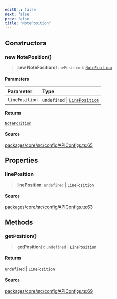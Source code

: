 ```yaml
---
editUrl: false
next: false
prev: false
title: "NotePosition"
---
```


## Constructors

### new NotePosition()

> **new NotePosition**(`linePosition`): [`NotePosition`](/obsidian-meta-bind-plugin-docs/api/classes/noteposition/)

#### Parameters

| Parameter | Type |
| :------ | :------ |
| `linePosition` | `undefined` \| [`LinePosition`](/obsidian-meta-bind-plugin-docs/api/interfaces/lineposition/) |

#### Returns

[`NotePosition`](/obsidian-meta-bind-plugin-docs/api/classes/noteposition/)

#### Source

[packages/core/src/config/APIConfigs.ts:65](https://github.com/mProjectsCode/obsidian-meta-bind-plugin/blob/44a7e027a84722d307997fb2e516e63a228818fe/packages/core/src/config/APIConfigs.ts#L65)

## Properties

### linePosition

> **linePosition**: `undefined` \| [`LinePosition`](/obsidian-meta-bind-plugin-docs/api/interfaces/lineposition/)

#### Source

[packages/core/src/config/APIConfigs.ts:63](https://github.com/mProjectsCode/obsidian-meta-bind-plugin/blob/44a7e027a84722d307997fb2e516e63a228818fe/packages/core/src/config/APIConfigs.ts#L63)

## Methods

### getPosition()

> **getPosition**(): `undefined` \| [`LinePosition`](/obsidian-meta-bind-plugin-docs/api/interfaces/lineposition/)

#### Returns

`undefined` \| [`LinePosition`](/obsidian-meta-bind-plugin-docs/api/interfaces/lineposition/)

#### Source

[packages/core/src/config/APIConfigs.ts:69](https://github.com/mProjectsCode/obsidian-meta-bind-plugin/blob/44a7e027a84722d307997fb2e516e63a228818fe/packages/core/src/config/APIConfigs.ts#L69)
